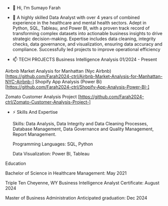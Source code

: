 - 👋 Hi, I’m Sumayo Farah
- 👀 A highly skilled Data Analyst with over 4 years of combined experience in the healthcare and mental health sectors. Adept in Python, SQL, Tableau, and Power BI, with a proven track record of transforming complex datasets into actionable business insights to drive strategic decision-making. Expertise includes data cleaning, integrity checks, data governance, and visualization, ensuring data accuracy and compliance. Successfully led projects to improve operational efficiency

- 📫 TECH PROJECTS Business Intelligence Analysis 01/2024 - Present

Airbnb Market Analysis for Manhattan (Nyc Airbnb) [https://github.com/Farah2024-ctrl/Airbnb-Market-Analysis-for-Manhattan-NYC-Airbnb-]
Shopify App Analysis (Power Bi) [https://github.com/Farah2024-ctrl/Shopify-App-Analysis-Power-BI-]

Zomato Customer Analysis Project [https://github.com/Farah2024-ctrl/Zomato-Customer-Analysis-Project-]

- ⚡ Skills And Expertise
  
  Skills: Data Analysis, Data Integrity and Data Cleaning Processes, Database Management, Data Governance and Quality Management, Report Management.

  Programming Languages: SQL, Python

  Data Visualization: Power BI, Tableau
  
Education

Bachelor of Science in Healthcare Management: May 2021 

Triple Ten Cheyenne, WY Business Intelligence Analyst Certificate: August 2024 

Master of Business Administration Anticipated graduation: Dec 2024  
